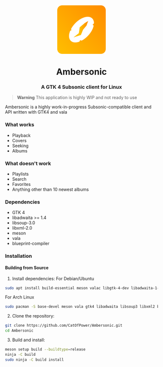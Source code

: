 <p align="center">
  <img width="160" src="data/icons/hicolor/scalable/apps/cat.of.power.Ambersonic.svg">
</p>
<h1 align="center">Ambersonic</h1>
<h3 align="center">A GTK 4 Subsonic client for Linux</h3>

> **Warning**
> This application is highly WIP and not ready to use

Ambersonic is a highly work-in-progress Subsonic-compatible client and API written with GTK4 and vala

### What works
- Playback
- Covers
- Seeking
- Albums
  
### What doesn't work
- Playlists
- Search
- Favorites
- Anything other than 10 newest albums


### Dependencies

- GTK 4
- libadwaita >= 1.4
- libsoup-3.0
- libxml-2.0
- meson
- vala
- blueprint-compiler

### Installation

#### Building from Source

1. Install dependencies:
For Debian/Ubuntu
```bash
sudo apt install build-essential meson valac libgtk-4-dev libadwaita-1-dev libsoup-3.0-dev libxml2-dev blueprint-compiler
```
For Arch Linux
``` bash
sudo pacman -S base-devel meson vala gtk4 libadwaita libsoup3 libxml2 blueprint-compiler ninja
```

2. Clone the repository:

```bash
git clone https://github.com/CatOfPower/Ambersonic.git
cd Ambersonic
```

3. Build and install:

```bash
meson setup build --buildtype=release
ninja -C build
sudo ninja -C build install
```